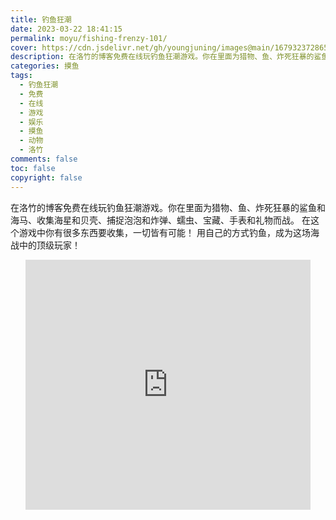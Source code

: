 ```yaml
---
title: 钓鱼狂潮
date: 2023-03-22 18:41:15
permalink: moyu/fishing-frenzy-101/
cover: https://cdn.jsdelivr.net/gh/youngjuning/images@main/1679323728659.png
description: 在洛竹的博客免费在线玩钓鱼狂潮游戏。你在里面为猎物、鱼、炸死狂暴的鲨鱼和海马、收集海星和贝壳、捕捉泡泡和炸弹、蠕虫、宝藏、手表和礼物而战。 在这个游戏中你有很多东西要收集，一切皆有可能！ 用自己的方式钓鱼，成为这场海战中的顶级玩家！
categories: 摸鱼
tags:
  - 钓鱼狂潮
  - 免费
  - 在线
  - 游戏
  - 娱乐
  - 摸鱼
  - 动物
  - 洛竹
comments: false
toc: false
copyright: false
---
```


<ins class="adsbygoogle" style="display:block; text-align:center;"  data-ad-layout="in-article" data-ad-format="fluid" data-ad-client="ca-pub-7962287588031867" data-ad-slot="2542544532"></ins><script> (adsbygoogle = window.adsbygoogle || []).push({});</script>

在洛竹的博客免费在线玩钓鱼狂潮游戏。你在里面为猎物、鱼、炸死狂暴的鲨鱼和海马、收集海星和贝壳、捕捉泡泡和炸弹、蠕虫、宝藏、手表和礼物而战。 在这个游戏中你有很多东西要收集，一切皆有可能！ 用自己的方式钓鱼，成为这场海战中的顶级玩家！

<center>
  <iframe width="90.5%" height="400" src="https://static.scorenga.com/data/101/index.html" title="YouTube video player" frameborder="0" allow="accelerometer; autoplay;" allowfullscreen></iframe>
</center>
